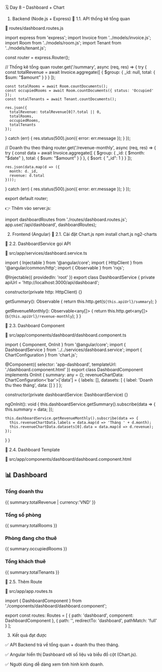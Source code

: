 🗓 Day 8 – Dashboard + Chart
1. Backend (Node.js + Express)
📌 1.1. API thống kê tổng quan

📂 routes/dashboard.routes.js

import express from 'express';
import Invoice from '../models/invoice.js';
import Room from '../models/room.js';
import Tenant from '../models/tenant.js';

const router = express.Router();

// Thống kê tổng quan
router.get('/summary', async (req, res) => {
  try {
    const totalRevenue = await Invoice.aggregate([
      { $group: { _id: null, total: { $sum: "$amount" } } }
    ]);

    const totalRooms = await Room.countDocuments();
    const occupiedRooms = await Room.countDocuments({ status: 'Occupied' });
    const totalTenants = await Tenant.countDocuments();

    res.json({
      totalRevenue: totalRevenue[0]?.total || 0,
      totalRooms,
      occupiedRooms,
      totalTenants
    });
  } catch (err) {
    res.status(500).json({ error: err.message });
  }
});

// Doanh thu theo tháng
router.get('/revenue-monthly', async (req, res) => {
  try {
    const data = await Invoice.aggregate([
      {
        $group: {
          _id: { $month: "$date" },
          total: { $sum: "$amount" }
        }
      },
      { $sort: { "_id": 1 } }
    ]);

    res.json(data.map(d => ({
      month: d._id,
      revenue: d.total
    })));
  } catch (err) {
    res.status(500).json({ error: err.message });
  }
});

export default router;


👉 Thêm vào server.js:

import dashboardRoutes from './routes/dashboard.routes.js';
app.use('/api/dashboard', dashboardRoutes);

2. Frontend (Angular)
📌 2.1. Cài đặt Chart.js
npm install chart.js ng2-charts

📌 2.2. DashboardService gọi API

📂 src/app/services/dashboard.service.ts

import { Injectable } from '@angular/core';
import { HttpClient } from '@angular/common/http';
import { Observable } from 'rxjs';

@Injectable({ providedIn: 'root' })
export class DashboardService {
  private apiUrl = 'http://localhost:3000/api/dashboard';

  constructor(private http: HttpClient) {}

  getSummary(): Observable<any> {
    return this.http.get(`${this.apiUrl}/summary`);
  }

  getRevenueMonthly(): Observable<any[]> {
    return this.http.get<any[]>(`${this.apiUrl}/revenue-monthly`);
  }
}

📌 2.3. Dashboard Component

📂 src/app/components/dashboard/dashboard.component.ts

import { Component, OnInit } from '@angular/core';
import { DashboardService } from '../../services/dashboard.service';
import { ChartConfiguration } from 'chart.js';

@Component({
  selector: 'app-dashboard',
  templateUrl: './dashboard.component.html'
})
export class DashboardComponent implements OnInit {
  summary: any = {};
  revenueChartData: ChartConfiguration<'bar'>['data'] = {
    labels: [],
    datasets: [
      { label: 'Doanh thu theo tháng', data: [] }
    ]
  };

  constructor(private dashboardService: DashboardService) {}

  ngOnInit(): void {
    this.dashboardService.getSummary().subscribe(data => {
      this.summary = data;
    });

    this.dashboardService.getRevenueMonthly().subscribe(data => {
      this.revenueChartData.labels = data.map(d => 'Tháng ' + d.month);
      this.revenueChartData.datasets[0].data = data.map(d => d.revenue);
    });
  }
}

📌 2.4. Dashboard Template

📂 src/app/components/dashboard/dashboard.component.html

<div class="p-4">
  <h2 class="text-2xl font-bold mb-4">📊 Dashboard</h2>

  <div class="grid grid-cols-4 gap-4">
    <div class="bg-blue-200 p-4 rounded">
      <h3 class="font-semibold">Tổng doanh thu</h3>
      <p class="text-xl">{{ summary.totalRevenue | currency:'VND' }}</p>
    </div>
    <div class="bg-green-200 p-4 rounded">
      <h3 class="font-semibold">Tổng số phòng</h3>
      <p class="text-xl">{{ summary.totalRooms }}</p>
    </div>
    <div class="bg-yellow-200 p-4 rounded">
      <h3 class="font-semibold">Phòng đang cho thuê</h3>
      <p class="text-xl">{{ summary.occupiedRooms }}</p>
    </div>
    <div class="bg-red-200 p-4 rounded">
      <h3 class="font-semibold">Tổng khách thuê</h3>
      <p class="text-xl">{{ summary.totalTenants }}</p>
    </div>
  </div>

  <div class="mt-6">
    <canvas baseChart
      [data]="revenueChartData"
      [type]="'bar'">
    </canvas>
  </div>
</div>

📌 2.5. Thêm Route

📂 src/app/app.routes.ts

import { DashboardComponent } from './components/dashboard/dashboard.component';

export const routes: Routes = [
  { path: 'dashboard', component: DashboardComponent },
  { path: '', redirectTo: 'dashboard', pathMatch: 'full' }
];

3. Kết quả đạt được

✅ API Backend trả về tổng quan + doanh thu theo tháng.

✅ Angular hiển thị Dashboard với số liệu và biểu đồ cột (Chart.js).

✅ Người dùng dễ dàng xem tình hình kinh doanh.
